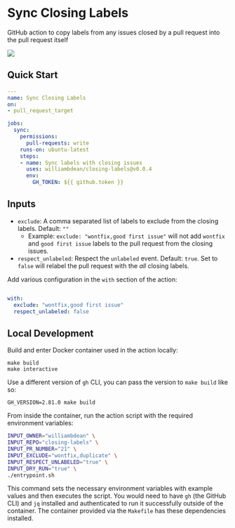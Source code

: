 # Sync Closing Labels

GitHub action to copy labels from any issues closed by a pull request into the pull request itself

![](./images/sync-closing-labels.png)

## Quick Start

```yaml
---
name: Sync Closing Labels
on:
- pull_request_target

jobs:
  sync:
    permissions:
      pull-requests: write
    runs-on: ubuntu-latest
    steps:
    - name: Sync labels with closing issues
      uses: williambdean/closing-labels@v0.0.4
      env:
        GH_TOKEN: ${{ github.token }}
```

## Inputs

- `exclude`: A comma separated list of labels to exclude from the closing labels. Default: `""`
  - Example: `exclude: "wontfix,good first issue"` will not add `wontfix` and `good first issue` labels to the pull request
    from the closing issues.
- `respect_unlabeled`: Respect the `unlabeled` event. Default: `true`. Set to `false` will
  relabel the pull request with the *all* closing labels.


Add various configuration in the `with` section of the action:

```yaml

with:
  exclude: "wontfix,good first issue"
  respect_unlabeled: false
```

## Local Development

Build and enter Docker container used in the action locally:

```terminal
make build
make interactive
```

Use a different version of `gh` CLI, you can pass the version to `make build` like so:

```terminal
GH_VERSION=2.81.0 make build
```

From inside the container, run the action script with the required environment variables:

```sh
INPUT_OWNER="williambdean" \
INPUT_REPO="closing-labels" \
INPUT_PR_NUMBER="21" \
INPUT_EXCLUDE="wontfix,duplicate" \
INPUT_RESPECT_UNLABELED="true" \
INPUT_DRY_RUN="true" \
./entrypoint.sh
```

This command sets the necessary environment variables with example values and
then executes the script. You would need to have `gh` (the GitHub CLI) and `jq`
installed and authenticated to run it successfully outside of the container.
The container provided via the `Makefile` has these dependencies installed.
